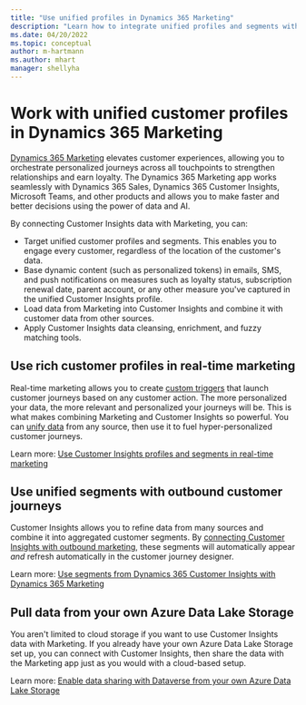 ```yaml
---
title: "Use unified profiles in Dynamics 365 Marketing"
description: "Learn how to integrate unified profiles and segments with Dynamics 365 Marketing."
ms.date: 04/20/2022
ms.topic: conceptual
author: m-hartmann
ms.author: mhart
manager: shellyha
---
```


# Work with unified customer profiles in Dynamics 365 Marketing

[Dynamics 365 Marketing](/dynamics365/marketing/overview) elevates customer experiences, allowing you to orchestrate personalized journeys across all touchpoints to strengthen relationships and earn loyalty. The Dynamics 365 Marketing app works seamlessly with Dynamics 365 Sales, Dynamics 365 Customer Insights, Microsoft Teams, and other products and allows you to make faster and better decisions using the power of data and AI.

By connecting Customer Insights data with Marketing, you can:

- Target unified customer profiles and segments. This enables you to engage every customer, regardless of the location of the customer's data.
- Base dynamic content (such as personalized tokens) in emails, SMS, and push notifications on measures such as loyalty status, subscription renewal date, parent account, or any other measure you've captured in the unified Customer Insights profile.
- Load data from Marketing into Customer Insights and combine it with customer data from other sources.
- Apply Customer Insights data cleansing, enrichment, and fuzzy matching tools.

## Use rich customer profiles in real-time marketing

Real-time marketing allows you to create [custom triggers](/dynamics365/marketing/real-time-marketing-custom-triggers) that launch customer journeys based on any customer action. The more personalized your data, the more relevant and personalized your journeys will be. This is what makes combining Marketing and Customer Insights so powerful. You can [unify data](data-unification.md) from any source, then use it to fuel hyper-personalized customer journeys.

Learn more: [Use Customer Insights profiles and segments in real-time marketing](/dynamics365/marketing/real-time-marketing-ci-profile)

## Use unified segments with outbound customer journeys

Customer Insights allows you to refine data from many sources and combine it into aggregated customer segments. By [connecting Customer Insights with outbound marketing](export-dynamics365-marketing.md), these segments will automatically appear *and* refresh automatically in the customer journey designer.

Learn more: [Use segments from Dynamics 365 Customer Insights with Dynamics 365 Marketing](/dynamics365/marketing/customer-insights-segments)

## Pull data from your own Azure Data Lake Storage

You aren't limited to cloud storage if you want to use Customer Insights data with Marketing. If you already have your own Azure Data Lake Storage set up, you can connect with Customer Insights, then share the data with the Marketing app just as you would with a cloud-based setup.

Learn more: [Enable data sharing with Dataverse from your own Azure Data Lake Storage](manage-environments.md#enable-data-sharing-with-dataverse-from-your-own-azure-data-lake-storage-preview)